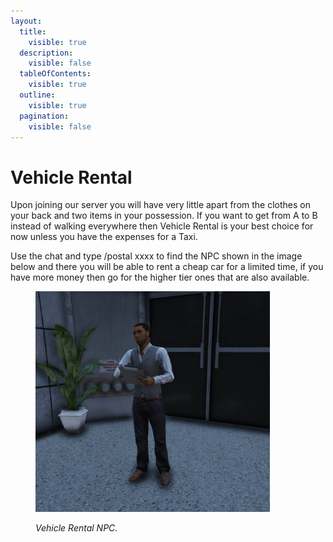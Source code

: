```yaml
---
layout:
  title:
    visible: true
  description:
    visible: false
  tableOfContents:
    visible: true
  outline:
    visible: true
  pagination:
    visible: false
---
```


# Vehicle Rental

Upon joining our server you will have very little apart from the clothes on your back and two items in your possession. If you want to get from A to B instead of walking everywhere then Vehicle Rental is your best choice for now unless you have the expenses for a Taxi.

Use the chat and type /postal xxxx to find the NPC shown in the image below and there you will be able to rent a cheap car for a limited time, if you have more money then go for the higher tier ones that are also available.&#x20;

<figure><img src="../../../.gitbook/assets/vehicle rental.jpg" alt="" width="375"><figcaption><p><em>Vehicle Rental NPC.</em></p></figcaption></figure>
